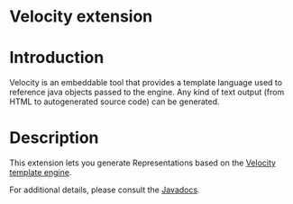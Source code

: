 Velocity extension
==================

Introduction
============

Velocity is an embeddable tool that provides a template language used to
reference java objects passed to the engine. Any kind of text output
(from HTML to autogenerated source code) can be generated.

Description
===========

This extension lets you generate Representations based on the [Velocity
template
engine](http://velocity.apache.org/engine/).

For additional details, please consult the
[Javadocs](http://www.restlet.org/documentation/2.1/jse/ext/org/restlet/ext/velocity/package-summary.html).


